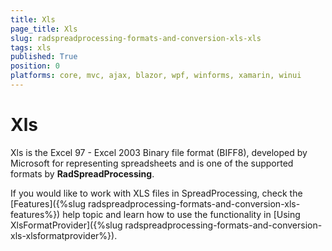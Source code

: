 ```yaml
---
title: Xls
page_title: Xls
slug: radspreadprocessing-formats-and-conversion-xls-xls
tags: xls
published: True
position: 0
platforms: core, mvc, ajax, blazor, wpf, winforms, xamarin, winui
---
```


# Xls


Xls is the Excel 97 - Excel 2003 Binary file format (BIFF8), developed by Microsoft for representing spreadsheets and is one of the supported formats by __RadSpreadProcessing__.

If you would like to work with XLS files in SpreadProcessing, check the [Features]({%slug radspreadprocessing-formats-and-conversion-xls-features%}) help topic and learn how to use the functionality in [Using XlsFormatProvider]({%slug radspreadprocessing-formats-and-conversion-xls-xlsformatprovider%}).
